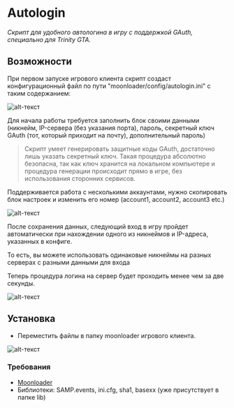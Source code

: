 # Autologin
*Скрипт для удобного автологина в игру с поддержкой GAuth, специально для Trinity GTA.*

## Возможности
При первом запуске игрового клиента скрипт создаст конфигурационный файл по пути "moonloader/config/autologin.ini" с таким содержанием:

![alt-текст](https://c.radikal.ru/c42/1901/fc/5fffaf341e7d.png "Дефолтный файл")

Для начала работы требуется заполнить блок своими данными (никнейм, IP-сервера (без указания порта), пароль, секретный ключ GAuth (тот, который приходит на почту), дополнительный пароль)
> Скрипт умеет генерировать защитные коды GAuth, достаточно лишь указать секретный ключ. Такая процедура абсолютно безопасна, так как ключ хранится на локальном компьютере и процедура генерации происходит прямо в игре, без использования сторонних сервисов.

Поддерживается работа с несколькими аккаунтами, нужно скопировать блок настроек и изменить его номер (account1, account2, account3 etc.)

![alt-текст](https://d.radikal.ru/d34/1901/94/fd835dca395c.png "Поддержка мультиаккаунтов")

После сохранения данных, следующий вход в игру пройдет автоматически при нахождении одного из никнеймов и IP-адреса, указанных в конфиге.

То есть, вы можете использовать одинаковые никнеймы на разных серверах с разными данными для входа

Теперь процедура логина на сервер будет проходить менее чем за две секунды.

![alt-текст](https://b.radikal.ru/b22/1901/fe/936b989e2cef.png "Время")


## Установка

- Переместить файлы в папку moonloader игрового клиента.

![alt-текст](https://b.radikal.ru/b31/1901/6a/28500651b1db.png "Как оно должно выглядеть в папке")

### Требования

- [Moonloader](https://blast.hk/threads/13305/)
- Библиотеки: SAMP.events, ini.cfg, sha1, basexx (уже присутствует в папке lib)